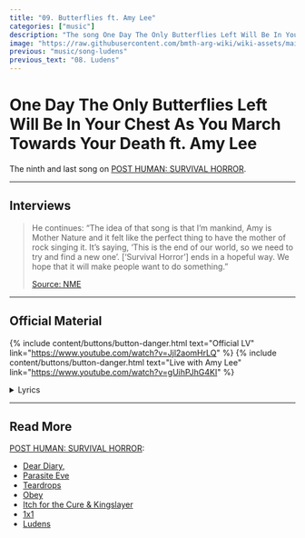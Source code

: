 ```yaml
---
title: "09. Butterflies ft. Amy Lee"
categories: ["music"]
description: "The song One Day The Only Butterflies Left Will Be In Your Chest As You March Towards Your Death ft. Amy Lee from the album POST HUMAN: SURVIVAL HORROR."
image: "https://raw.githubusercontent.com/bmth-arg-wiki/wiki-assets/main/music/ph1/album_cover_300.jpg"
previous: "music/song-ludens"
previous_text: "08. Ludens"
---
```

# One Day The Only Butterflies Left Will Be In Your Chest As You March Towards Your Death ft. Amy Lee

The ninth and last song on [POST HUMAN: SURVIVAL HORROR](ph-survival-horror).

***

## Interviews

> He continues: “The idea of that song is that I’m mankind, Amy is Mother Nature and 
it felt like the perfect thing to have the mother of rock singing it. It’s saying, 
‘This is the end of our world, so we need to try and find a new one’. [‘Survival Horror’] 
ends in a hopeful way. We hope that it will make people want to do something.”
>
> [Source: NME](https://www.nme.com/big-reads/bring-me-the-horizon-cover-interview-2020-post-human-survival-horror-2804768)

***

## Official Material

{% include content/buttons/button-danger.html text="Official LV" link="https://www.youtube.com/watch?v=Jjl2aomHrLQ" %}
{% include content/buttons/button-danger.html text="Live with Amy Lee" link="https://www.youtube.com/watch?v=gUihPJhG4KI" %}

<details class="lyrics">
<summary>Lyrics</summary>
{{ "
> Intro: Amy Lee
> Ooh-ooh, ooh
> Ooh-ooh, ooh-ooh
> Ooh-ooh, ooh
> Ooh-ooh, ooh-ooh, ooh-ooh
>
> Verse 1: Amy Lee
> On the verge of no return, why'd you keep fucking it up?
> Don't wanna have to bury you, but nothing seems to get through your skull
> One day, the only butterflies left will be in your chest
> As you march towards your death, breathing your last breath
> I hate to say 'I told you so,' but look how the bruises show
>
> Chorus: Amy Lee
> Tell me, how's it gonna feel
> Without my arms wrapped around, wrapped around you?
> Bet it feels pretty real when your skin starts to peel from the bone
> You were dead to the world, now I'm dead to you
> Haunting your own house, nothing to lose
> How did I let you sink your fangs so deep? Ah-ah
> You know you can't breathe on your own
>
> Verse 2: Oli Sykes
> Past the point of rescuing, why'd I keep pushing my luck?
> The hole I wore into your soul has got too big to overlook
> One day, the only butterflies left will be in our chests
> As we march towards our death, breathing our last breath
> I thought we had a future, but we ain't got a chance in hell
>
> Chorus: Amy Lee, Oli Sykes, Amy Lee & Oli Sykes
> So tell me, how's it gonna feel without my arms
> Wrapped around, wrapped around you?
> Bet it feels pretty real when your skin starts to peel from the bone
> You were dead to the world, now I'm dead to you
> Haunting your own house, nothing to lose
> I let you sink your fangs so deep, ah-ah
> You know you can't breathe on your own
> You know I can't breathe on my own
> How can you breathe on your own?
> How can I breathe on my own?
>
> Interlude: Amy Lee
> Oh, oh-oh-oh
>
> Outro: Amy Lee & Oli Sykes
> The sun is setting on our love, I fear
> Letting our loneliness out into the atmosphere
> The tide is turning on our chance to turn it 'round (Love isn't in the air, love isn't in the air)
> I never thought I'd see my fingernails fall out (Love isn't in the air, love isn't in the air)
> Love isn't in the air, love isn't in the air
> Love isn't in the air, love isn't in the air
" | markdownify }}

</details>

***

## Read More

[POST HUMAN: SURVIVAL HORROR](ph-survival-horror):

- [Dear Diary,](song-dear-diary)
- [Parasite Eve](song-parasite-eve)
- [Teardrops](song-teardrops)
- [Obey](song-obey)
- [Itch for the Cure & Kingslayer](song-kingslayer-itch)
- [1x1](song-1x1)
- [Ludens](song-ludens)